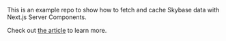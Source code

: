 This is an example repo to show how to fetch and cache Skybase data with Next.js Server Components.

Check out [the article](https://skybase.com/blog/fetching-and-caching-skybase-data-in-next-js-server-components) to learn more.
